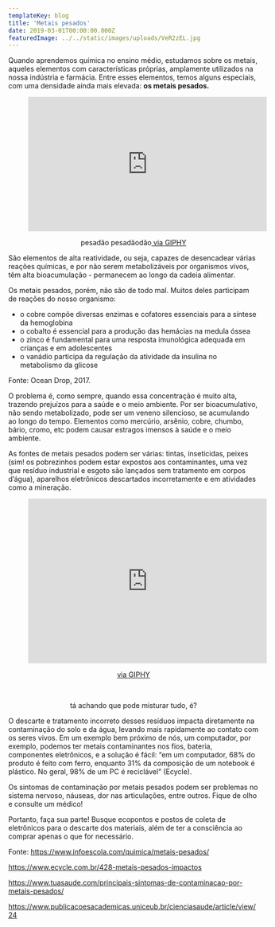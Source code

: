 ```yaml
---
templateKey: blog
title: 'Metais pesados'
date: 2019-03-01T00:00:00.000Z
featuredImage: ../../static/images/uploads/VeR2zEL.jpg
---
```


<!-- wp:paragraph -->
<p>Quando aprendemos química no ensino médio, estudamos sobre os metais, aqueles elementos com características próprias, amplamente utilizados na nossa indústria e farmácia. Entre esses elementos, temos alguns especiais, com uma densidade ainda mais elevada: <strong>os metais pesados.</strong></p>

<figure><center><iframe src="https://giphy.com/embed/13sbWMa0NGNq2A" width="480" height="270" frameborder="0" class="giphy-embed" allowfullscreen=""></iframe></figure>

<p style="text-align:center" class="has-small-font-size">pesadão pesadãodão<a href="https://giphy.com/gifs/forced-reps-13sbWMa0NGNq2A"> via GIPHY</a></p>

<p>São elementos de alta reatividade, ou seja, capazes de desencadear várias reações químicas, e por não serem metabolizáveis por organismos vivos, têm alta bioacumulação - permanecem ao longo da cadeia alimentar.<br></p>

<p>Os metais pesados, porém, não são de todo mal. Muitos deles participam de reações do nosso organismo:</p>

<ul><li>o cobre compõe diversas enzimas e cofatores essenciais para a síntese da hemoglobina</li><li>o cobalto é essencial para a produção das hemácias na medula óssea</li><li>o zinco é fundamental para uma resposta imunológica adequada em crianças e em adolescentes</li><li>o vanádio participa da regulação da atividade da insulina no metabolismo da glicose</li></ul>

<p>Fonte: Ocean Drop, 2017.</p>

<p>O problema é, como sempre, quando essa concentração é muito alta, trazendo prejuízos para a saúde e o meio ambiente. Por ser bioacumulativo, não sendo metabolizado, pode ser um veneno silencioso, se acumulando ao longo do tempo. Elementos como mercúrio, arsênio, cobre, chumbo, bário, cromo, etc podem causar estragos imensos à saúde e o meio ambiente.<br></p>

<p>As fontes de metais pesados podem ser várias: tintas, inseticidas, peixes (sim! os pobrezinhos podem estar expostos aos contaminantes, uma vez que resíduo industrial e esgoto são lançados sem tratamento em corpos d’água), aparelhos eletrônicos descartados incorretamente e em atividades como a mineração.</p>

<center><figure><iframe src="https://giphy.com/embed/ktcUyw6mBlMVa" width="480" height="331" frameborder="0" class="giphy-embed" allowfullscreen=""></iframe></figure><p><a href="https://giphy.com/gifs/computer-ron-swanson-parks-and-recreation-ktcUyw6mBlMVa">via GIPHY</a></p><br><p></p></center>

<p style="text-align:center" class="has-small-font-size">tá achando que pode misturar tudo, é?</p>

<p style="text-align:left">O descarte e tratamento incorreto desses resíduos impacta diretamente na contaminação do solo e da água, levando mais rapidamente ao contato com os seres vivos. Em um exemplo bem próximo de nós, um computador, por exemplo, podemos ter metais contaminantes nos fios, bateria, componentes eletrônicos, e a solução é fácil: “em um computador, 68% do produto é feito com ferro, enquanto 31% da composição de um notebook é plástico. No geral, 98% de um PC é reciclável” (Ecycle).<br></p>

<p>Os sintomas de contaminação por metais pesados podem ser problemas no sistema nervoso, náuseas, dor nas articulações, entre outros. Fique de olho e consulte um médico!<br></p>

<p>Portanto, faça sua parte! Busque ecopontos e postos de coleta de eletrônicos para o descarte dos materiais, além de ter a consciência ao comprar apenas o que for necessário. <br></p>

<p>Fonte: <a href="https://www.infoescola.com/quimica/metais-pesados/">https://www.infoescola.com/quimica/metais-pesados/</a></p>

<p><a href="https://www.ecycle.com.br/428-metais-pesados-impactos">https://www.ecycle.com.br/428-metais-pesados-impactos</a></p>

<p><a href="https://www.tuasaude.com/principais-sintomas-de-contaminacao-por-metais-pesados/">https://www.tuasaude.com/principais-sintomas-de-contaminacao-por-metais-pesados/</a></p>

<p><a href="https://www.publicacoesacademicas.uniceub.br/cienciasaude/article/view/24">https://www.publicacoesacademicas.uniceub.br/cienciasaude/article/view/24</a></p>

<p></p>
